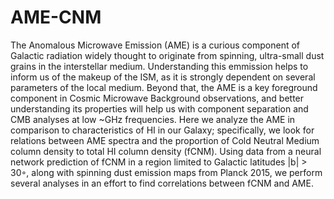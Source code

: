 # AME-CNM

The Anomalous Microwave Emission (AME) is a curious component of Galactic radiation widely thought to originate from spinning, ultra-small dust grains in the interstellar medium. Understanding this emmission helps to inform us of the makeup of the ISM, as it is strongly dependent on several parameters of the local medium. Beyond that, the AME is a key foreground component in Cosmic Microwave Background observations, and better understanding its properties will help us with component separation and CMB analyses at low ~GHz frequencies. Here we analyze the AME in comparison to characteristics of HI in our Galaxy; specifically, we look for relations between AME spectra and the proportion of Cold Neutral Medium column density to total HI column density (fCNM). Using data from a neural network prediction of fCNM in a region limited to Galactic latitudes |b| > 30◦, along with spinning dust emission maps from Planck 2015, we perform several analyses in an effort to find correlations between fCNM and AME.
